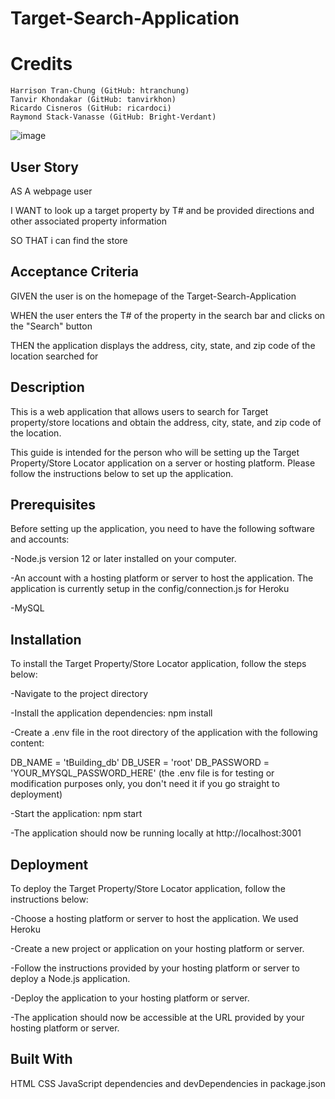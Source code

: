 # Target-Search-Application

# Credits
```
Harrison Tran-Chung (GitHub: htranchung)
Tanvir Khondakar (GitHub: tanvirkhon)
Ricardo Cisneros (GitHub: ricardoci)
Raymond Stack-Vanasse (GitHub: Bright-Verdant)
```

![image](https://user-images.githubusercontent.com/60548511/229012870-5e29077d-e574-475b-81a5-dd2bcc942870.png)


## User Story

AS A webpage user 

I WANT to look up a target property by T# and be provided directions and other associated property information

SO THAT i can find the store


## Acceptance Criteria

GIVEN the user is on the homepage of the Target-Search-Application

WHEN the user enters the T# of the property in the search bar and clicks on the "Search" button

THEN the application displays the address, city, state, and zip code of the location searched for


## Description

This is a web application that allows users to search for Target property/store locations and obtain the address, city, state, and zip code of the location.

This guide is intended for the person who will be setting up the Target Property/Store Locator application on a server or hosting platform. Please follow the instructions below to set up the application.


## Prerequisites
Before setting up the application, you need to have the following software and accounts:

-Node.js version 12 or later installed on your computer.

-An account with a hosting platform or server to host the application. The application is currently setup in the config/connection.js for Heroku

-MySQL


## Installation
To install the Target Property/Store Locator application, follow the steps below:


-Navigate to the project directory

-Install the application dependencies: npm install

-Create a .env file in the root directory of the application with the following content:

DB_NAME = 'tBuilding_db'
DB_USER = 'root'
DB_PASSWORD = 'YOUR_MYSQL_PASSWORD_HERE' (the .env file is for testing or modification purposes only, you don't need it if you go straight to deployment)

-Start the application: npm start

-The application should now be running locally at http://localhost:3001


## Deployment
To deploy the Target Property/Store Locator application, follow the instructions below:

-Choose a hosting platform or server to host the application. We used Heroku

-Create a new project or application on your hosting platform or server.

-Follow the instructions provided by your hosting platform or server to deploy a Node.js application.

-Deploy the application to your hosting platform or server.

-The application should now be accessible at the URL provided by your hosting platform or server.


## Built With
HTML
CSS
JavaScript
dependencies and devDependencies in package.json
